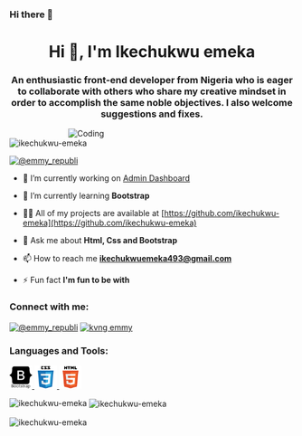 ### Hi there 👋

<h1 align="center">Hi 👋, I'm Ikechukwu emeka</h1>
<h3 align="center">An enthusiastic front-end developer from Nigeria who is eager to collaborate with others who share my creative mindset in order to accomplish the same noble objectives. I also welcome suggestions and fixes.</h3>

<img align = "right" alt = "Coding" width = "400" src = "https://media3.giphy.com/media/v1.Y2lkPTc5MGI3NjExdHhzdHJiaTl5OHV6eXB6MDZmbDk2MWxtZGZ3cGVja2hvampveWszdCZlcD12MV9pbnRlcm5hbF9naWZfYnlfaWQmY3Q9Zw/qgQUggAC3Pfv687qPC/giphy.gif">


<p align="left"> <img src="https://komarev.com/ghpvc/?username=ikechukwu-emeka&label=Profile%20views&color=0e75b6&style=flat" alt="ikechukwu-emeka" /> </p>

<p align="left"> <a href="https://twitter.com/@emmy_republi" target="blank"><img src="https://img.shields.io/twitter/follow/@emmy_republi?logo=twitter&style=for-the-badge" alt="@emmy_republi" /></a> </p>

- 🔭 I’m currently working on [Admin Dashboard](https://github.com/ikechukwu-emeka/Admin-Dashboard)

- 🌱 I’m currently learning **Bootstrap**

- 👨‍💻 All of my projects are available at [https://github.com/ikechukwu-emeka](https://github.com/ikechukwu-emeka)

- 💬 Ask me about **Html, Css and Bootstrap**

- 📫 How to reach me **ikechukwuemeka493@gmail.com**

- ⚡ Fun fact **I'm fun to be with**

<h3 align="left">Connect with me:</h3>
<p align="left">
<a href="https://twitter.com/@emmy_republi" target="blank"><img align="center" src="https://raw.githubusercontent.com/rahuldkjain/github-profile-readme-generator/master/src/images/icons/Social/twitter.svg" alt="@emmy_republi" height="30" width="40" /></a>
<a href="https://fb.com/kvng emmy" target="blank"><img align="center" src="https://raw.githubusercontent.com/rahuldkjain/github-profile-readme-generator/master/src/images/icons/Social/facebook.svg" alt="kvng emmy" height="30" width="40" /></a>
</p>

<h3 align="left">Languages and Tools:</h3>
<p align="left"> <a href="https://getbootstrap.com" target="_blank" rel="noreferrer"> <img src="https://raw.githubusercontent.com/devicons/devicon/master/icons/bootstrap/bootstrap-plain-wordmark.svg" alt="bootstrap" width="40" height="40"/> </a> <a href="https://www.w3schools.com/css/" target="_blank" rel="noreferrer"> <img src="https://raw.githubusercontent.com/devicons/devicon/master/icons/css3/css3-original-wordmark.svg" alt="css3" width="40" height="40"/> </a> <a href="https://www.w3.org/html/" target="_blank" rel="noreferrer"> <img src="https://raw.githubusercontent.com/devicons/devicon/master/icons/html5/html5-original-wordmark.svg" alt="html5" width="40" height="40"/> </a> </p>

<p><img align="left" src="https://github-readme-stats.vercel.app/api/top-langs?username=ikechukwu-emeka&show_icons=true&locale=en&layout=compact" alt="ikechukwu-emeka" /></p>

<p>&nbsp;<img align="center" src="https://github-readme-stats.vercel.app/api?username=ikechukwu-emeka&show_icons=true&locale=en" alt="ikechukwu-emeka" /></p>

<p><img align="center" src="https://github-readme-streak-stats.herokuapp.com/?user=ikechukwu-emeka&" alt="ikechukwu-emeka" /></p>
